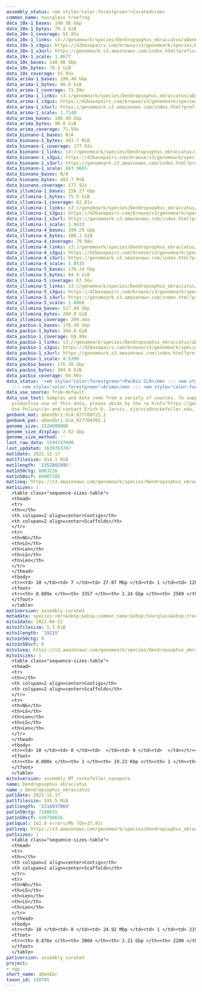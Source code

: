 ```yaml
---
assembly_status: <em style="color:forestgreen">Curated</em>
common_name: hourglass treefrog
data_10x-1_bases: 140.98 Gbp
data_10x-1_bytes: 70.3 GiB
data_10x-1_coverage: 55.95x
data_10x-1_links: s3://genomeark/species/Dendropsophus_ebraccatus/aDenEbr1/genomic_data/10x/<br>
data_10x-1_s3gui: https://42basepairs.com/browse/s3/genomeark/species/Dendropsophus_ebraccatus/aDenEbr1/genomic_data/10x/
data_10x-1_s3url: https://genomeark.s3.amazonaws.com/index.html?prefix=species/Dendropsophus_ebraccatus/aDenEbr1/genomic_data/10x/
data_10x-1_scale: 1.8677
data_10x_bases: 140.98 Gbp
data_10x_bytes: 70.3 GiB
data_10x_coverage: 55.95x
data_arima-1_bases: 180.40 Gbp
data_arima-1_bytes: 98.0 GiB
data_arima-1_coverage: 71.59x
data_arima-1_links: s3://genomeark/species/Dendropsophus_ebraccatus/aDenEbr1/genomic_data/arima/<br>
data_arima-1_s3gui: https://42basepairs.com/browse/s3/genomeark/species/Dendropsophus_ebraccatus/aDenEbr1/genomic_data/arima/
data_arima-1_s3url: https://genomeark.s3.amazonaws.com/index.html?prefix=species/Dendropsophus_ebraccatus/aDenEbr1/genomic_data/arima/
data_arima-1_scale: 1.7140
data_arima_bases: 180.40 Gbp
data_arima_bytes: 98.0 GiB
data_arima_coverage: 71.59x
data_bionano-1_bases: N/A
data_bionano-1_bytes: 483.7 MiB
data_bionano-1_coverage: 177.92x
data_bionano-1_links: s3://genomeark/species/Dendropsophus_ebraccatus/aDenEbr1/genomic_data/bionano/<br>
data_bionano-1_s3gui: https://42basepairs.com/browse/s3/genomeark/species/Dendropsophus_ebraccatus/aDenEbr1/genomic_data/bionano/
data_bionano-1_s3url: https://genomeark.s3.amazonaws.com/index.html?prefix=species/Dendropsophus_ebraccatus/aDenEbr1/genomic_data/bionano/
data_bionano-1_scale: 883.9665
data_bionano_bases: N/A
data_bionano_bytes: 483.7 MiB
data_bionano_coverage: 177.92x
data_illumina-1_bases: 158.27 Gbp
data_illumina-1_bytes: 75.9 GiB
data_illumina-1_coverage: 62.81x
data_illumina-1_links: s3://genomeark/species/Dendropsophus_ebraccatus/aDenEbr1/genomic_data/illumina/<br>
data_illumina-1_s3gui: https://42basepairs.com/browse/s3/genomeark/species/Dendropsophus_ebraccatus/aDenEbr1/genomic_data/illumina/
data_illumina-1_s3url: https://genomeark.s3.amazonaws.com/index.html?prefix=species/Dendropsophus_ebraccatus/aDenEbr1/genomic_data/illumina/
data_illumina-1_scale: 1.9433
data_illumina-4_bases: 199.29 Gbp
data_illumina-4_bytes: 100.1 GiB
data_illumina-4_coverage: 79.08x
data_illumina-4_links: s3://genomeark/species/Dendropsophus_ebraccatus/aDenEbr4/genomic_data/illumina/<br>
data_illumina-4_s3gui: https://42basepairs.com/browse/s3/genomeark/species/Dendropsophus_ebraccatus/aDenEbr4/genomic_data/illumina/
data_illumina-4_s3url: https://genomeark.s3.amazonaws.com/index.html?prefix=species/Dendropsophus_ebraccatus/aDenEbr4/genomic_data/illumina/
data_illumina-4_scale: 1.8535
data_illumina-5_bases: 170.24 Gbp
data_illumina-5_bytes: 84.9 GiB
data_illumina-5_coverage: 67.56x
data_illumina-5_links: s3://genomeark/species/Dendropsophus_ebraccatus/aDenEbr5/genomic_data/illumina/<br>
data_illumina-5_s3gui: https://42basepairs.com/browse/s3/genomeark/species/Dendropsophus_ebraccatus/aDenEbr5/genomic_data/illumina/
data_illumina-5_s3url: https://genomeark.s3.amazonaws.com/index.html?prefix=species/Dendropsophus_ebraccatus/aDenEbr5/genomic_data/illumina/
data_illumina-5_scale: 1.8668
data_illumina_bases: 527.80 Gbp
data_illumina_bytes: 260.9 GiB
data_illumina_coverage: 209.44x
data_pacbio-1_bases: 176.38 Gbp
data_pacbio-1_bytes: 304.8 GiB
data_pacbio-1_coverage: 69.99x
data_pacbio-1_links: s3://genomeark/species/Dendropsophus_ebraccatus/aDenEbr1/genomic_data/pacbio/<br>
data_pacbio-1_s3gui: https://42basepairs.com/browse/s3/genomeark/species/Dendropsophus_ebraccatus/aDenEbr1/genomic_data/pacbio/
data_pacbio-1_s3url: https://genomeark.s3.amazonaws.com/index.html?prefix=species/Dendropsophus_ebraccatus/aDenEbr1/genomic_data/pacbio/
data_pacbio-1_scale: 0.5390
data_pacbio_bases: 176.38 Gbp
data_pacbio_bytes: 304.8 GiB
data_pacbio_coverage: 69.99x
data_status: '<em style="color:forestgreen">PacBio CLR</em> ::: <em style="color:forestgreen">10x</em>
  ::: <em style="color:forestgreen">Arima</em> ::: <em style="color:forestgreen">Illumina</em>'
data_use_source: from-default
data_use_text: Samples and data come from a variety of sources. To support fair and
  productive use of this data, please abide by the <a href="https://genome10k.soe.ucsc.edu/data-use-policies/">Data
  Use Policy</a> and contact Erich D. Jarvis, ejarvis@rockefeller.edu, with any questions.
genbank_mat: aDenEbr1:GCA_027789725.1
genbank_pat: aDenEbr1:GCA_027789765.1
genome_size: 2520000000
genome_size_display: 2.52 Gbp
genome_size_method: ''
last_raw_data: 1594747600
last_updated: 1639763707
mat1date: 2021-12-17
mat1filesize: 614.1 MiB
mat1length: '2352801895'
mat1n50ctg: 8863226
mat1n50scf: 60907285
mat1seq: https://s3.amazonaws.com/genomeark/species/Dendropsophus_ebraccatus/aDenEbr1/assembly_curated/aDenEbr1.mat.decon.20211217.fasta.gz
mat1sizes: |
  <table class="sequence-sizes-table">
  <thead>
  <tr>
  <th></th>
  <th colspan=2 align=center>Contigs</th>
  <th colspan=2 align=center>Scaffolds</th>
  </tr>
  <tr>
  <th>NG</th>
  <th>LG</th>
  <th>Len</th>
  <th>LG</th>
  <th>Len</th>
  </tr>
  </thead>
  <tbody>
  <tr><td> 10 </td><td> 7 </td><td> 27.07 Mbp </td><td> 1 </td><td> 128.21 Mbp </td></tr><tr><td> 20 </td><td> 18 </td><td> 19.33 Mbp </td><td> 4 </td><td> 89.90 Mbp </td></tr><tr><td> 30 </td><td> 34 </td><td> 14.85 Mbp </td><td> 7 </td><td> 79.82 Mbp </td></tr><tr><td> 40 </td><td> 52 </td><td> 11.95 Mbp </td><td> 10 </td><td> 70.09 Mbp </td></tr><tr style="background-color:#cccccc;"><td> 50 </td><td> 77 </td><td style="background-color:#88ff88;"> 8.86 Mbp </td><td> 14 </td><td style="background-color:#88ff88;"> 60.91 Mbp </td></tr><tr><td> 60 </td><td> 113 </td><td> 5.75 Mbp </td><td> 19 </td><td> 45.84 Mbp </td></tr><tr><td> 70 </td><td> 173 </td><td> 2.90 Mbp </td><td> 26 </td><td> 33.56 Mbp </td></tr><tr><td> 80 </td><td> 351 </td><td> 0.58 Mbp </td><td> 40 </td><td> 8.03 Mbp </td></tr><tr><td> 90 </td><td> 0 </td><td>  </td><td> 470 </td><td> 96.56 Kbp </td></tr><tr><td> 100 </td><td> 0 </td><td>  </td><td> 0 </td><td>  </td></tr></tbody>
  <tfoot>
  <tr><th> 0.889x </th><th> 3357 </th><th> 2.24 Gbp </th><th> 2569 </th><th> 2.35 Gbp </th></tr>
  </tfoot>
  </table>
mat1version: assembly_curated
metadata: species:<br>&nbsp;&nbsp;common_name:&nbsp;hourglass&nbsp;treefrog<br>&nbsp;&nbsp;family:<br>&nbsp;&nbsp;&nbsp;&nbsp;name:&nbsp;Hylidae<br>&nbsp;&nbsp;genome_size:&nbsp;2520000000<br>&nbsp;&nbsp;genome_size_method:&nbsp;null<br>&nbsp;&nbsp;individuals:<br>&nbsp;&nbsp;-&nbsp;short_name:&nbsp;aDenEbr1<br>&nbsp;&nbsp;name:&nbsp;Dendropsophus&nbsp;ebraccatus<br>&nbsp;&nbsp;order:<br>&nbsp;&nbsp;&nbsp;&nbsp;name:&nbsp;Anura<br>&nbsp;&nbsp;short_name:&nbsp;aDenEbr<br>&nbsp;&nbsp;taxon_id:&nbsp;150705<br>&nbsp;&nbsp;project:&nbsp;[&nbsp;vgp&nbsp;]<br>
mito1date: 2021-04-22
mito1filesize: 5.3 KiB
mito1length: '19215'
mito1n50ctg: 0
mito1n50scf: 0
mito1seq: https://s3.amazonaws.com/genomeark/species/Dendropsophus_ebraccatus/aDenEbr1/assembly_MT_rockefeller_nanopore/aDenEbr1.MT.20210422.fasta.gz
mito1sizes: |
  <table class="sequence-sizes-table">
  <thead>
  <tr>
  <th></th>
  <th colspan=2 align=center>Contigs</th>
  <th colspan=2 align=center>Scaffolds</th>
  </tr>
  <tr>
  <th>NG</th>
  <th>LG</th>
  <th>Len</th>
  <th>LG</th>
  <th>Len</th>
  </tr>
  </thead>
  <tbody>
  <tr><td> 10 </td><td> 0 </td><td>  </td><td> 0 </td><td>  </td></tr><tr><td> 20 </td><td> 0 </td><td>  </td><td> 0 </td><td>  </td></tr><tr><td> 30 </td><td> 0 </td><td>  </td><td> 0 </td><td>  </td></tr><tr><td> 40 </td><td> 0 </td><td>  </td><td> 0 </td><td>  </td></tr><tr style="background-color:#cccccc;"><td> 50 </td><td> 0 </td><td style="background-color:#ff8888;">  </td><td> 0 </td><td style="background-color:#ff8888;">  </td></tr><tr><td> 60 </td><td> 0 </td><td>  </td><td> 0 </td><td>  </td></tr><tr><td> 70 </td><td> 0 </td><td>  </td><td> 0 </td><td>  </td></tr><tr><td> 80 </td><td> 0 </td><td>  </td><td> 0 </td><td>  </td></tr><tr><td> 90 </td><td> 0 </td><td>  </td><td> 0 </td><td>  </td></tr><tr><td> 100 </td><td> 0 </td><td>  </td><td> 0 </td><td>  </td></tr></tbody>
  <tfoot>
  <tr><th> 0.000x </th><th> 1 </th><th> 19.22 Kbp </th><th> 1 </th><th> 19.22 Kbp </th></tr>
  </tfoot>
  </table>
mito1version: assembly_MT_rockefeller_nanopore
name: Dendropsophus ebraccatus
name_: Dendropsophus_ebraccatus
pat1date: 2021-12-17
pat1filesize: 595.5 MiB
pat1length: '2214937069'
pat1n50ctg: 7198635
pat1n50scf: 149798656
pat1qual: 162.0 errors/Mb (QV=37.91)
pat1seq: https://s3.amazonaws.com/genomeark/species/Dendropsophus_ebraccatus/aDenEbr1/assembly_curated/aDenEbr1.pat.cur.20211217.fasta.gz
pat1sizes: |
  <table class="sequence-sizes-table">
  <thead>
  <tr>
  <th></th>
  <th colspan=2 align=center>Contigs</th>
  <th colspan=2 align=center>Scaffolds</th>
  </tr>
  <tr>
  <th>NG</th>
  <th>LG</th>
  <th>Len</th>
  <th>LG</th>
  <th>Len</th>
  </tr>
  </thead>
  <tbody>
  <tr><td> 10 </td><td> 8 </td><td> 24.92 Mbp </td><td> 1 </td><td> 219.87 Mbp </td></tr><tr><td> 20 </td><td> 20 </td><td> 18.69 Mbp </td><td> 2 </td><td> 202.06 Mbp </td></tr><tr><td> 30 </td><td> 34 </td><td> 15.42 Mbp </td><td> 3 </td><td> 171.95 Mbp </td></tr><tr><td> 40 </td><td> 54 </td><td> 10.61 Mbp </td><td> 5 </td><td> 153.44 Mbp </td></tr><tr style="background-color:#cccccc;"><td> 50 </td><td> 84 </td><td style="background-color:#88ff88;"> 7.20 Mbp </td><td> 6 </td><td style="background-color:#88ff88;"> 149.80 Mbp </td></tr><tr><td> 60 </td><td> 127 </td><td> 4.74 Mbp </td><td> 8 </td><td> 121.95 Mbp </td></tr><tr><td> 70 </td><td> 197 </td><td> 2.57 Mbp </td><td> 11 </td><td> 93.52 Mbp </td></tr><tr><td> 80 </td><td> 395 </td><td> 0.55 Mbp </td><td> 14 </td><td> 75.85 Mbp </td></tr><tr><td> 90 </td><td> 0 </td><td>  </td><td> 0 </td><td>  </td></tr><tr><td> 100 </td><td> 0 </td><td>  </td><td> 0 </td><td>  </td></tr></tbody>
  <tfoot>
  <tr><th> 0.876x </th><th> 3004 </th><th> 2.21 Gbp </th><th> 2200 </th><th> 2.21 Gbp </th></tr>
  </tfoot>
  </table>
pat1version: assembly_curated
project:
- vgp
short_name: aDenEbr
taxon_id: 150705
---
```


